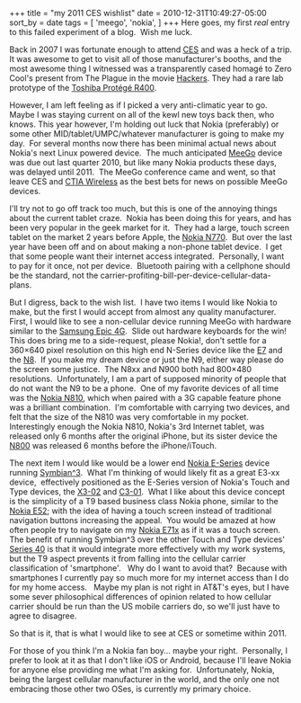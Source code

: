 +++
title = "my 2011 CES wishlist"
date = 2010-12-31T10:49:27-05:00
sort_by = date
tags = [
  'meego',
  'nokia',
]
+++
Here goes, my first _real_ entry to this failed experiment of a blog.  Wish me luck.

Back in 2007 I was fortunate enough to attend <a title="Consumer Electronics Show" href="http://www.cesweb.org/" target="_blank">CES</a> and was a heck of a trip. It was awesome to get to visit all of those manufacturer's booths, and the most awesome thing I witnessed was a transparently cased homagé to Zero Cool's present from The Plague in the movie <a title="IMDB page for Hackers" href="http://www.imdb.com/title/tt0113243/" target="_blank">Hackers</a>. They had a rare lab prototype of the <a title="Video of transparent Toshiba Protege R400" href="http://1m1f.com/video/hIwtEvu_tHU/Toshiba-Portege-R400.html" target="_blank">Toshiba Protégé R400</a>.

However, I am left feeling as if I picked a very anti-climatic year to go. Maybe I was staying current on all of the kewl new toys back then, who knows. This year however, I'm holding out luck that Nokia (preferably) or some other MID/tablet/UMPC/whatever manufacturer is going to make my day.  For several months now there has been minimal actual news about Nokia's next Linux powered device.  The much anticipated <a title="MeeGo's Wikipedia page" href="http://en.wikipedia.org/wiki/MeeGo" target="_blank">MeeGo</a> device was due out last quarter 2010, but like many Nokia products these days, was delayed until 2011.  The MeeGo conference came and went, so that leave CES and <a title="CTIA Wireless" href="http://www.ctiawireless.com/" target="_blank">CTIA Wireless</a> as the best bets for news on possible MeeGo devices.

I'll try not to go off track too much, but this is one of the annoying things about the current tablet craze.  Nokia has been doing this for years, and has been very popular in the geek market for it.  They had a large, touch screen tablet on the market 2 years before Apple, the <a title="Nokia N770's Wikipedia page" href="http://en.wikipedia.org/wiki/Nokia_770_Internet_Tablet" target="_blank">Nokia N770</a>.  But over the last year have been off and on about making a non-phone tablet device.  I get that some people want their internet access integrated.  Personally, I want to pay for it once, not per device.  Bluetooth pairing with a cellphone should be the standard, not the carrier-profiting-bill-per-device-cellular-data-plans.

But I digress, back to the wish list.  I have two items I would like Nokia to make, but the first I would accept from almost any quality manufacturer.  First, I would like to see a non-cellular device running MeeGo with hardware similar to the <a title="Samsung Epic 4G review" href="http://www.androidcentral.com/sprint-epic-4g-review" target="_blank">Samsung Epic 4G</a>.  Slide out hardware keyboards for the win!  This does bring me to a side-request, please Nokia!, don't settle for a 360&#215;640 pixel resolution on this high end N-Series device like the <a title="Nokia E7-00's Wikipedia page" href="http://en.wikipedia.org/wiki/Nokia_E7-00" target="_blank">E7</a> and the <a title="Nokia N8's Wikipedia page" href="http://en.wikipedia.org/wiki/Nokia_N8" target="_blank">N8</a>.  If you make my dream device or just the N9, either way please do the screen some justice.  The N8xx and N900 both had 800&#215;480 resolutions.  Unfortunately, I am a part of supposed minority of people that do not want the N9 to be a phone.  One of my favorite devices of all time was the <a title="Nokia N810's Wikipedia page" href="http://en.wikipedia.org/wiki/Nokia_N810" target="_blank">Nokia N810</a>, which when paired with a 3G capable feature phone was a brilliant combination.  I'm comfortable with carrying two devices, and felt that the size of the N810 was very comfortable in my pocket.  Interestingly enough the Nokia N810, Nokia's 3rd Internet tablet, was released only 6 months after the original iPhone, but its sister device the <a title="Nokia N800's Wikipedia page" href="http://en.wikipedia.org/wiki/Nokia_N800" target="_blank">N800</a> was released 6 months before the iPhone/iTouch.

The next item I would like would be a lower end <a title="Nokia E-Series' Wikipedia page" href="http://en.wikipedia.org/wiki/Nokia_Eseries" target="_blank">Nokia E-Series</a> device running <a title="Symbian^3's Wikipedia page" href="http://en.wikipedia.org/wiki/Symbian^3" target="_blank">Symbian^3</a>.  What I'm thinking of would likely fit as a great E3-xx device,  effectively positioned as the E-Series version of Nokia's Touch and Type devices, the <a title="Nokia X3 Touch and Type's Wikipedia page" href="http://en.wikipedia.org/wiki/Nokia_X3_Touch_and_Type" target="_blank">X3-02</a> and <a title="Nokia C3 Touch and Type's Wikipedia page" href="http://en.wikipedia.org/wiki/Nokia_C3_Touch_and_Type" target="_blank">C3-01</a>.  What I like about this device concept is the simplicity of a T9 based business class Nokia phone, similar to the <a title="Nokia E52's Wikipedia page" href="http://en.wikipedia.org/wiki/Nokia_E52" target="_blank">Nokia E52</a>; with the idea of having a touch screen instead of traditional navigation buttons increasing the appeal.  You would be amazed at how often people try to navigate on my <a title="Nokia E71's Wikipedia page" href="http://en.wikipedia.org/wiki/Nokia_E71" target="_blank">Nokia E71x</a> as if it was a touch screen.  The benefit of running Symbian^3 over the other Touch and Type devices' <a title="Symbian Series 40's Wikipedia page" href="http://en.wikipedia.org/wiki/Series_40" target="_blank">Series 40</a> is that it would integrate more effectively with my work systems, but the T9 aspect prevents it from falling into the cellular carrier classification of 'smartphone'.   Why do I want to avoid that?  Because with smartphones I currently pay so much more for my internet access than I do for my home access.   Maybe my plan is not right in AT&T's eyes, but I have some sever philosophical differences of opinion related to how cellular carrier should be run than the US mobile carriers do, so we'll just have to agree to disagree.

So that is it, that is what I would like to see at CES or sometime within 2011.

For those of you think I'm a Nokia fan boy... maybe your right.  Personally, I prefer to look at it as that I don't like iOS or Android, because I'll leave Nokia for anyone else providing me what I'm asking for.  Unfortunately, Nokia, being the largest cellular manufacturer in the world, and the only one not embracing those other two OSes, is currently my primary choice.
